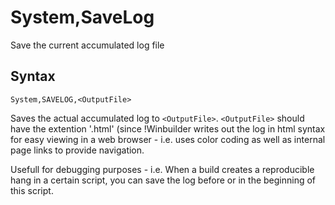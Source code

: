 # System,SaveLog #

Save the current accumulated log file

## Syntax ##
```
System,SAVELOG,<OutputFile>
```

Saves the actual accumulated log to `<OutputFile>`. `<OutputFile>` should have the extention '.html' (since !Winbuilder writes out the log in html syntax for easy viewing in a web browser - i.e. uses color coding as well as internal page links to provide navigation.

Usefull for debugging purposes - i.e. When a build creates a reproducible hang in a certain script, you can save the log before or in the beginning of this script.